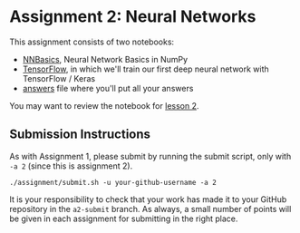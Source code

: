 # Assignment 2: Neural Networks

This assignment consists of two notebooks:
* [NNBasics](NNBasics.ipynb), Neural Network Basics in NumPy
* [TensorFlow](TensorFlow.ipynb), in which we'll train our first deep neural network with TensorFlow / Keras
* [answers](answers) file where you'll put all your answers

You may want to review the notebook for [lesson 2](../../materials/lesson_notebooks/lesson_2.ipynb).

## Submission Instructions

As with Assignment 1, please submit by running the submit script, only with `-a 2` (since this is assignment 2).
```
./assignment/submit.sh -u your-github-username -a 2
```

It is your responsibility to check that your work has made it to your GitHub repository in the `a2-submit` branch.  As always, a small number of points will be given in each assignment for submitting in the right place.
